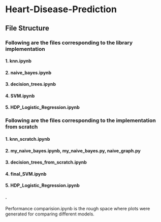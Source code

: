 # Heart-Disease-Prediction
## File Structure
### Following are the files corresponding to the library implementation
#### 1. knn.ipynb
#### 2. naive_bayes.ipynb
#### 3. decision_trees.ipynb
#### 4. SVM.ipynb
#### 5. HDP_Logistic_Regression.ipynb

### Following are the files corresponding to the implementation from scratch
#### 1. knn_scratch.ipynb
#### 2. my_naive_bayes.ipynb, my_naive_bayes.py, naive_graph.py
#### 3. decision_trees_from_scratch.ipynb
#### 4. final_SVM.ipynb
#### 5. HDP_Logistic_Regression.ipynb
#### .

Performance comparision.ipynb is the rough space where plots were generated for comparing different models.
